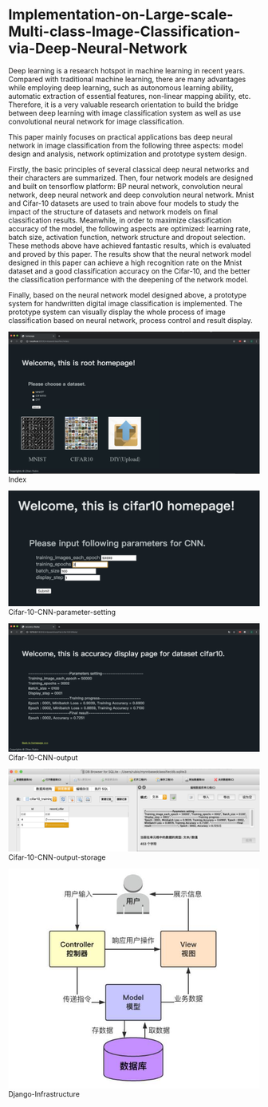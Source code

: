 # Implementation-on-Large-scale-Multi-class-Image-Classification-via-Deep-Neural-Network

Deep learning is a research hotspot in machine learning in recent years. Compared with traditional machine learning, there are many advantages while employing deep learning, such as autonomous learning ability, automatic extraction of essential features, non-linear mapping ability, etc. Therefore, it is a very valuable research orientation to build the bridge between deep learning with image classification system as well as use convolutional neural network for image classification.

This paper mainly focuses on practical applications bas deep neural network in image classification from the following three aspects: model design and analysis, network optimization and prototype system design.

Firstly, the basic principles of several classical deep neural networks and their characters are summarized. Then, four network models are designed and built on tensorflow platform: BP neural network, convolution neural network, deep neural network and deep convolution neural network. Mnist and Cifar-10 datasets are used to train above four models to study the impact of the structure of datasets and network models on final classification results. Meanwhile, in order to maximize classification accuracy of the model, the following aspects are optimized: learning rate, batch size, activation function, network structure and dropout selection. These methods above have achieved fantastic results, which is evaluated and proved by this paper. The results show that the neural network model designed in this paper can achieve a high recognition rate on the Mnist dataset and a good classification accuracy on the Cifar-10, and the better the classification performance with the deepening of the network model.

Finally, based on the neural network model designed above, a prototype system for handwritten digital image classification is implemented. The prototype system can visually display the whole process of image classification based on neural network, process control and result display.

![Index](https://github.com/koala-rubio/Implementation-on-Large-scale-Multi-class-Image-Classification-via-Deep-Neural-Network/blob/master/images/Index.png)
Index

![Cifar-10-CNN-parameter-setting](https://github.com/koala-rubio/Implementation-on-Large-scale-Multi-class-Image-Classification-via-Deep-Neural-Network/blob/master/images/Cifar-10-CNN-parameter-setting.png)
Cifar-10-CNN-parameter-setting

![Cifar-10-CNN-output](https://github.com/koala-rubio/Implementation-on-Large-scale-Multi-class-Image-Classification-via-Deep-Neural-Network/blob/master/images/Cifar-10-CNN-output.png)
Cifar-10-CNN-output

![Cifar-10-CNN-output-storage](https://github.com/koala-rubio/Implementation-on-Large-scale-Multi-class-Image-Classification-via-Deep-Neural-Network/blob/master/images/Cifar-10-CNN-output-storage.png)
Cifar-10-CNN-output-storage

![Django-Infrastructure](https://github.com/koala-rubio/Implementation-on-Large-scale-Multi-class-Image-Classification-via-Deep-Neural-Network/blob/master/images/Django-Infrastructure.jpg)
Django-Infrastructure
